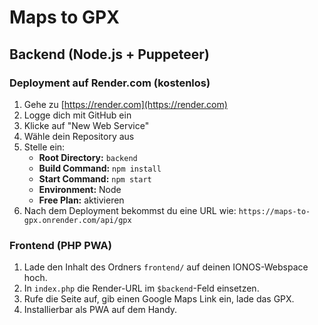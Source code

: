 # Maps to GPX

## Backend (Node.js + Puppeteer)

### Deployment auf Render.com (kostenlos)

1. Gehe zu [https://render.com](https://render.com)
2. Logge dich mit GitHub ein
3. Klicke auf "New Web Service"
4. Wähle dein Repository aus
5. Stelle ein:
   - **Root Directory:** `backend`
   - **Build Command:** `npm install`
   - **Start Command:** `npm start`
   - **Environment:** Node
   - **Free Plan:** aktivieren
6. Nach dem Deployment bekommst du eine URL wie:
   `https://maps-to-gpx.onrender.com/api/gpx`

### Frontend (PHP PWA)

1. Lade den Inhalt des Ordners `frontend/` auf deinen IONOS-Webspace hoch.
2. In `index.php` die Render-URL im `$backend`-Feld einsetzen.
3. Rufe die Seite auf, gib einen Google Maps Link ein, lade das GPX.
4. Installierbar als PWA auf dem Handy.